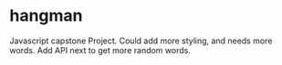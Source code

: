 # hangman
Javascript capstone Project. Could add more styling, and needs more words. Add API next to get more random words.
